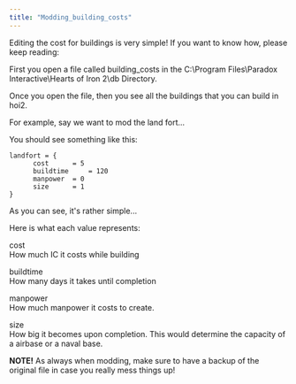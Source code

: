 ```yaml
---
title: "Modding_building_costs"
---
```


Editing the cost for buildings is very simple! If you want to know how,
please keep reading:

First you open a file called building_costs in the C:\Program
Files\Paradox Interactive\Hearts of Iron 2\db Directory.

Once you open the file, then you see all the buildings that you can
build in hoi2.

For example, say we want to mod the land fort...

You should see something like this:

    landfort = {
          cost      = 5
          buildtime     = 120
          manpower  = 0
          size      = 1
    }

As you can see, it's rather simple...

Here is what each value represents:

cost  
How much IC it costs while building

buildtime  
How many days it takes until completion

manpower  
How much manpower it costs to create.

size  
How big it becomes upon completion. This would determine the capacity of
a airbase or a naval base.

**NOTE!** As always when modding, make sure to have a backup of the
original file in case you really mess things up!
